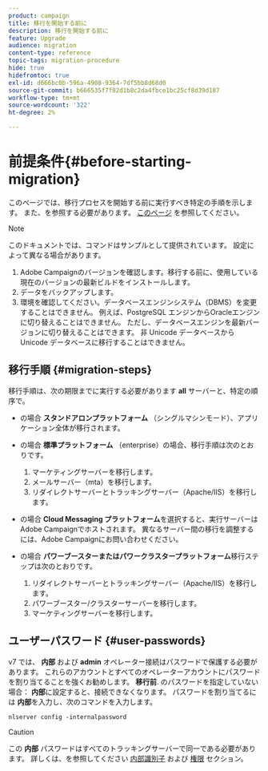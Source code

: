 ```yaml
---
product: campaign
title: 移行を開始する前に
description: 移行を開始する前に
feature: Upgrade
audience: migration
content-type: reference
topic-tags: migration-procedure
hide: true
hidefromtoc: true
exl-id: d666bc0b-596a-4908-9364-7df5bb8d68d0
source-git-commit: b666535f7f82d1b8c2da4fbce1bc25cf8d39d187
workflow-type: tm+mt
source-wordcount: '322'
ht-degree: 2%

---
```


# 前提条件{#before-starting-migration}



このページでは、移行プロセスを開始する前に実行すべき特定の手順を示します。 また、を参照する必要があります。 [このページ](about-migration.md) を参照してください。

>[!NOTE]
>
>このドキュメントでは、コマンドはサンプルとして提供されています。 設定によって異なる場合があります。

1. Adobe Campaignのバージョンを確認します。移行する前に、使用している現在のバージョンの最新ビルドをインストールします。
1. データをバックアップします。
1. 環境を確認してください。データベースエンジンシステム（DBMS）を変更することはできません。 例えば、PostgreSQL エンジンからOracleエンジンに切り替えることはできません。 ただし、データベースエンジンを最新バージョンに切り替えることはできます。 非 Unicode データベースから Unicode データベースに移行することはできません。

## 移行手順 {#migration-steps}

移行手順は、次の期限までに実行する必要があります **all** サーバーと、特定の順序で。

* の場合 **スタンドアロンプラットフォーム** （シングルマシンモード）、アプリケーション全体が移行されます。
* の場合 **標準プラットフォーム** （enterprise）の場合、移行手順は次のとおりです。

   1. マーケティングサーバーを移行します。
   1. メールサーバー（mta）を移行します。
   1. リダイレクトサーバーとトラッキングサーバー（Apache/IIS）を移行します。

* の場合 **Cloud Messaging プラットフォーム**&#x200B;を選択すると、実行サーバーはAdobe Campaignでホストされます。 異なるサーバー間の移行を調整するには、Adobe Campaignにお問い合わせください。
* の場合 **パワーブースターまたはパワークラスタープラットフォーム**&#x200B;移行ステップは次のとおりです。

   1. リダイレクトサーバーとトラッキングサーバー（Apache/IIS）を移行します。
   1. パワーブースター/クラスターサーバーを移行します。
   1. マーケティングサーバーを移行します。

## ユーザーパスワード {#user-passwords}

v7 では、 **内部** および **admin** オペレーター接続はパスワードで保護する必要があります。 これらのアカウントとすべてのオペレーターアカウントにパスワードを割り当てることを強くお勧めします。 **移行前**. のパスワードを指定していない場合： **内部**&#x200B;に設定すると、接続できなくなります。 パスワードを割り当てるには **内部**&#x200B;を入力し、次のコマンドを入力します。

```
nlserver config -internalpassword
```

>[!CAUTION]
>
>この **内部** パスワードはすべてのトラッキングサーバーで同一である必要があります。 詳しくは、を参照してください [内部識別子](../../installation/using/configuring-campaign-server.md#internal-identifier) および [権限](../../platform/using/access-management.md) セクション。
